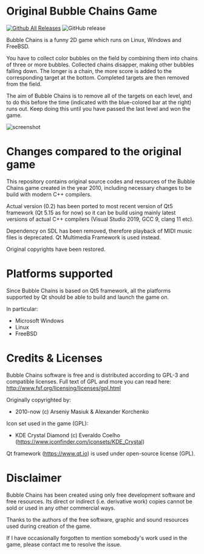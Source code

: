 # Original Bubble Chains Game

[![Github All Releases](https://img.shields.io/github/downloads/ArsMasiuk/bubble-chains/total?style=for-the-badge)](https://github.com/ArsMasiuk/qvge/releases/latest)
![GitHub release](https://img.shields.io/github/v/release/ArsMasiuk/bubble-chains?include_prereleases&style=for-the-badge)

Bubble Chains is a funny 2D game which runs on Linux, Windows and FreeBSD. 

You have to collect color bubbles on the field by combining them into chains of three or more bubbles. Collected chains disapper, making other bubbles falling down. The longer is a chain, the more score is added to the corresponding target at the bottom. Completed targets are then removed from the field.

The aim of Bubble Chains is to remove all of the targets on each level, and to do this before the time (indicated with the blue-colored bar at the right) runs out. Keep doing this until you have passed the last level and won the game. 

![screenshot](https://user-images.githubusercontent.com/19762856/102863506-f8e8ec00-4432-11eb-9772-10b0ca93a92f.PNG)

# Changes compared to the original game

This repository contains original source codes and resources of the Bubble Chains game created in the year 2010, including necessary changes to be build with modern C++ compilers. 

Actual version (0.2) has been ported to most recent version of Qt5 framework (Qt 5.15 as for now) so it can be build using mainly latest versions of actual C++ compilers (Visual Studio 2019, GCC 9, clang 11 etc).

Dependency on SDL has been removed, therefore playback of MIDI music files is deprecated. Qt Multimedia Framework is used instead.

Original copyrights have been restored.

# Platforms supported

Since Bubble Chains is based on Qt5 framework, all the platforms supported by Qt should be able to build and launch the game on.

In particular:
- Microsoft Windows
- Linux
- FreeBSD

# Credits & Licenses 

Bubble Chains software is free and is distributed according to GPL-3 and compatible licenses.
Full text of GPL and more you can read here: http://www.fsf.org/licensing/licenses/gpl.html

Originally copyrighted by:	
- 2010-now (c) Arseniy Masiuk & Alexander Korchenko

Icon set used in the game (GPL):
- KDE Crystal Diamond (c) Everaldo Coelho (https://www.iconfinder.com/iconsets/KDE_Crystal)
  
Qt framework (https://www.qt.io) is used under open-source license (GPL).

# Disclaimer

Bubble Chains has been created using only free development software and free resources.
Its direct or indirect (i.e. derivative work) copies cannot be sold or used in any other commercial ways.

Thanks to the authors of the free software, graphic and sound resources used during creation of the game.

If I have occasionally forgotten to mention somebody's work used in the game, please contact me to resolve the issue.
